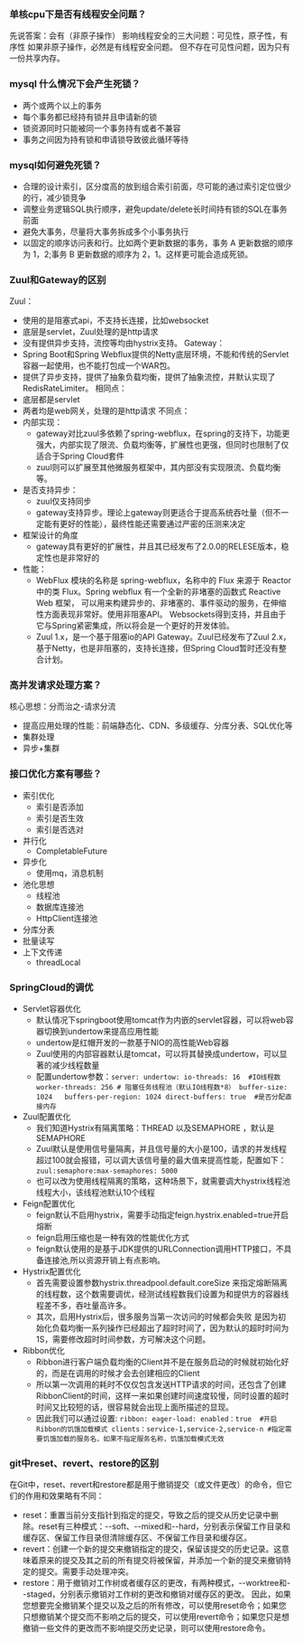 ### 单核cpu下是否有线程安全问题？
先说答案：会有（非原子操作）
影响线程安全的三大问题：可见性，原子性，有序性
如果非原子操作，必然是有线程安全问题。
但不存在可见性问题，因为只有一份共享内存。
### mysql 什么情况下会产生死锁？
- 两个或两个以上的事务
- 每个事务都已经持有锁并且申请新的锁
- 锁资源同时只能被同一个事务持有或者不兼容
- 事务之间因为持有锁和申请锁导致彼此循环等待
### mysql如何避免死锁？
- 合理的设计索引，区分度高的放到组合索引前面，尽可能的通过索引定位很少的行，减少锁竞争
- 调整业务逻辑SQL执行顺序，避免update/delete长时间持有锁的SQL在事务前面
- 避免大事务，尽量将大事务拆成多个小事务执行
- 以固定的顺序访问表和行。比如两个更新数据的事务，事务 A 更新数据的顺序为 1，2;事务 B 更新数据的顺序为 2，1。这样更可能会造成死锁。
### Zuul和Gateway的区别
 Zuul：
 - 使用的是阻塞式api，不支持长连接，比如websocket
 - 底层是servlet，Zuul处理的是http请求
 - 没有提供异步支持，流控等均由hystrix支持。
 Gateway：
 - Spring Boot和Spring Webflux提供的Netty底层环境，不能和传统的Servlet容器一起使用，也不能打包成一个WAR包。
 - 提供了异步支持，提供了抽象负载均衡，提供了抽象流控，并默认实现了RedisRateLimiter。
 相同点：
 - 底层都是servlet
 - 两者均是web网关，处理的是http请求
 不同点：
 - 内部实现：
   - gateway对比zuul多依赖了spring-webflux，在spring的支持下，功能更强大，内部实现了限流、负载均衡等，扩展性也更强，但同时也限制了仅适合于Spring Cloud套件
   - zuul则可以扩展至其他微服务框架中，其内部没有实现限流、负载均衡等。
 - 是否支持异步：
   - zuul仅支持同步
   - gateway支持异步。理论上gateway则更适合于提高系统吞吐量（但不一定能有更好的性能），最终性能还需要通过严密的压测来决定
 - 框架设计的角度
   - gateway具有更好的扩展性，并且其已经发布了2.0.0的RELESE版本，稳定性也是非常好的
 - 性能：
   - WebFlux 模块的名称是 spring-webflux，名称中的 Flux 来源于 Reactor 中的类 Flux。Spring webflux 有一个全新的非堵塞的函数式 Reactive Web 框架，
   可以用来构建异步的、非堵塞的、事件驱动的服务，在伸缩性方面表现非常好。使用非阻塞API。 Websockets得到支持，并且由于它与Spring紧密集成，所以将会是一个更好的开发体验。
   - Zuul 1.x，是一个基于阻塞io的API Gateway。Zuul已经发布了Zuul 2.x，基于Netty，也是非阻塞的，支持长连接，但Spring Cloud暂时还没有整合计划。

### 高并发请求处理方案？
核心思想：分而治之-请求分流
- 提高应用处理的性能：前端静态化、CDN、多级缓存、分库分表、SQL优化等
- 集群处理
- 异步+集群
### 接口优化方案有哪些？
- 索引优化
  - 索引是否添加
  - 索引是否生效
  - 索引是否选对
- 并行化
  - CompletableFuture
- 异步化
  - 使用mq，消息机制
- 池化思想
  - 线程池
  - 数据库连接池
  - HttpClient连接池
- 分库分表
- 批量读写
- 上下文传递
  - threadLocal
### SpringCloud的调优
- Servlet容器优化
  - 默认情况下springboot使用tomcat作为内嵌的servlet容器，可以将web容器切换到undertow来提高应用性能
  - undertow是红帽开发的一款基于NIO的高性能Web容器
  - Zuul使用的内部容器默认是tomcat，可以将其替换成undertow，可以显著的减少线程数量
  - 配置undertow参数：`server:
                       undertow:
                        io-threads: 16  #IO线程数
                        worker-threads: 256 # 阻塞任务线程池（默认IO线程数*8）
                        buffer-size: 1024  
                        buffers-per-region: 1024
                        direct-buffers: true  #是否分配直接内存 `
- Zuul配置优化
  - 我们知道Hystrix有隔离策略：THREAD 以及SEMAPHORE ，默认是 SEMAPHORE
  - Zuul默认是使用信号量隔离，并且信号量的大小是100，请求的并发线程超过100就会报错，可以调大该信号量的最大值来提高性能，配置如下：`zuul:semaphore:max-semaphores: 5000`
  - 也可以改为使用线程隔离的策略，这种场景下，就需要调大hystrix线程池线程大小，该线程池默认10个线程
- Feign配置优化
  - feign默认不启用hystrix，需要手动指定feign.hystrix.enabled=true开启熔断
  - feign启用压缩也是一种有效的性能优化方式
  - feign默认使用的是基于JDK提供的URLConnection调用HTTP接口，不具备连接池,所以资源开销上有点影响。
- Hystrix配置优化
  - 首先需要设置参数hystrix.threadpool.default.coreSize 来指定熔断隔离的线程数，这个数需要调优，经测试线程数我们设置为和提供方的容器线程差不多，吞吐量高许多。
  - 其次，启用Hystrix后，很多服务当第一次访问的时候都会失败 是因为初始化负载均衡一系列操作已经超出了超时时间了，因为默认的超时时间为1S，需要修改超时时间参数，方可解决这个问题。
- Ribbon优化
  - Ribbon进行客户端负载均衡的Client并不是在服务启动的时候就初始化好的，而是在调用的时候才会去创建相应的Client
  - 所以第一次调用的耗时不仅仅包含发送HTTP请求的时间，还包含了创建RibbonClient的时间，这样一来如果创建时间速度较慢，同时设置的超时时间又比较短的话，很容易就会出现上面所描述的显现。
  - 因此我们可以通过设置: `ribbon: eager-load:
                         enabled：true  #开启Ribbon的饥饿加载模式
                         clients：service-1,service-2,service-n #指定需要饥饿加载的服务名，如果不指定服务名称，饥饿加载模式无效 `
                         
 ### git中reset、revert、restore的区别
 在Git中，reset、revert和restore都是用于撤销提交（或文件更改）的命令，但它们的作用和效果略有不同：
   - reset：重置当前分支指针到指定的提交，导致之后的提交从历史记录中删除。reset有三种模式：--soft、--mixed和--hard，分别表示保留工作目录和缓存区、保留工作目录但清除缓存区、不保留工作目录和缓存区。
   - revert：创建一个新的提交来撤销指定的提交，保留该提交的历史记录。这意味着原来的提交及其之前的所有提交将被保留，并添加一个新的提交来撤销特定的提交。需要手动处理冲突。
   - restore：用于撤销对工作树或者缓存区的更改，有两种模式，--worktree和--staged，分别表示撤销对工作树的更改和撤销对缓存区的更改。
 因此，如果您想要完全撤销某个提交以及之后的所有修改，可以使用reset命令；如果您只想撤销某个提交而不影响之后的提交，可以使用revert命令；如果您只是想撤销一些文件的更改而不影响提交历史记录，则可以使用restore命令。



